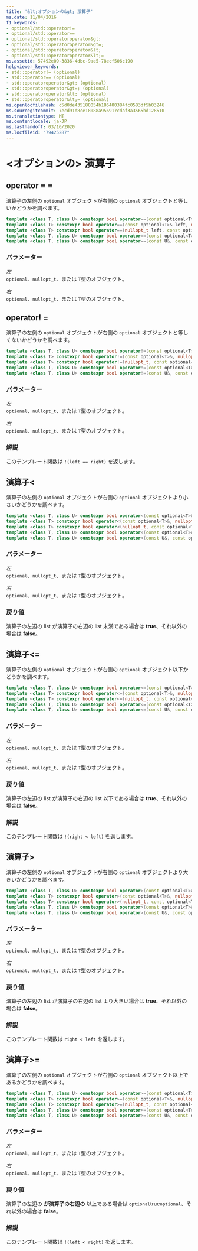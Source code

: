 ```yaml
---
title: '&lt;オプションの&gt; 演算子'
ms.date: 11/04/2016
f1_keywords:
- optional/std::operator!=
- optional/std::operator==
- optional/std::operatoroperator&gt;
- optional/std::operatoroperator&gt=;
- optional/std::operatoroperator&lt;
- optional/std::operatoroperator&lt;=
ms.assetid: 57492e09-3836-4dbc-9ae5-78ecf506c190
helpviewer_keywords:
- std::operator!= (optional)
- std::operator== (optional)
- std::operatoroperator&gt; (optional)
- std::operatoroperator&gt=; (optional)
- std::operatoroperator&lt; (optional)
- std::operatoroperator&lt;= (optional)
ms.openlocfilehash: c5d0de435180054b186400384fc0583df5b03246
ms.sourcegitcommit: 7ecd91d8ce18088a956917cdaf3a3565bd128510
ms.translationtype: MT
ms.contentlocale: ja-JP
ms.lasthandoff: 03/16/2020
ms.locfileid: "79425287"
---
```

# <a name="ltoptionalgt-operators"></a>&lt;オプションの&gt; 演算子

## <a name="op_eq_eq"></a>operator = =

演算子の左側の `optional` オブジェクトが右側の `optional` オブジェクトと等しいかどうかを調べます。

```cpp
template <class T, class U> constexpr bool operator==(const optional<T>& left, const optional<U>& right);
template <class T> constexpr bool operator==(const optional<T>& left, nullopt_t right) noexcept;
template <class T> constexpr bool operator==(nullopt_t left, const optional<T>& right) noexcept;
template <class T, class U> constexpr bool operator==(const optional<T>&, const U&);
template <class T, class U> constexpr bool operator==(const U&, const optional<T>&);
```

### <a name="parameters"></a>パラメーター

*左*\
`optional`、`nullopt_t`、または `T`型のオブジェクト。

*右*\
`optional`、`nullopt_t`、または `T`型のオブジェクト。

## <a name="op_neq"></a>operator! =

演算子の左側の `optional` オブジェクトが右側の `optional` オブジェクトと等しくないかどうかを調べます。

```cpp
template <class T, class U> constexpr bool operator!=(const optional<T>&, const optional<U>&);
template <class T> constexpr bool operator!=(const optional<T>&, nullopt_t) noexcept;
template <class T> constexpr bool operator!=(nullopt_t, const optional<T>&) noexcept;
template <class T, class U> constexpr bool operator!=(const optional<T>&, const U&);
template <class T, class U> constexpr bool operator!=(const U&, const optional<T>&);
```

### <a name="parameters"></a>パラメーター

*左*\
`optional`、`nullopt_t`、または `T`型のオブジェクト。

*右*\
`optional`、`nullopt_t`、または `T`型のオブジェクト。

### <a name="remarks"></a>解説

このテンプレート関数は `!(left == right)` を返します。

## <a name="op_lt"></a> 演算子&lt;

演算子の左側の `optional` オブジェクトが右側の `optional` オブジェクトより小さいかどうかを調べます。

```cpp
template <class T, class U> constexpr bool operator<(const optional<T>&, const optional<U>&);
template <class T> constexpr bool operator<(const optional<T>&, nullopt_t) noexcept;
template <class T> constexpr bool operator<(nullopt_t, const optional<T>&) noexcept;
template <class T, class U> constexpr bool operator<(const optional<T>&, const U&);
template <class T, class U> constexpr bool operator<(const U&, const optional<T>&);
```

### <a name="parameters"></a>パラメーター

*左*\
`optional`、`nullopt_t`、または `T`型のオブジェクト。

*右*\
`optional`、`nullopt_t`、または `T`型のオブジェクト。

### <a name="return-value"></a>戻り値

演算子の左辺の list が演算子の右辺の list 未満である場合は **true**、それ以外の場合は **false**。

## <a name="op_lt_eq"></a>  演算子&lt;=

演算子の左側の `optional` オブジェクトが右側の  `optional` オブジェクト以下かどうかを調べます。

```cpp
template <class T, class U> constexpr bool operator<=(const optional<T>&, const optional<U>&);
template <class T> constexpr bool operator<=(const optional<T>&, nullopt_t) noexcept;
template <class T> constexpr bool operator<=(nullopt_t, const optional<T>&) noexcept;
template <class T, class U> constexpr bool operator<=(const optional<T>&, const U&);
template <class T, class U> constexpr bool operator<=(const U&, const optional<T>&);
```

### <a name="parameters"></a>パラメーター

*左*\
`optional`、`nullopt_t`、または `T`型のオブジェクト。

*右*\
`optional`、`nullopt_t`、または `T`型のオブジェクト。

### <a name="return-value"></a>戻り値

演算子の左辺の list が演算子の右辺の list 以下である場合は **true**、それ以外の場合は **false**。

### <a name="remarks"></a>解説

このテンプレート関数は `!(right < left)` を返します。

## <a name="op_gt"></a> 演算子&gt;

演算子の左側の `optional` オブジェクトが右側の `optional` オブジェクトより大きいかどうかを調べます。

```cpp
template <class T, class U> constexpr bool operator>(const optional<T>&, const optional<U>&);
template <class T> constexpr bool operator>(const optional<T>&, nullopt_t) noexcept;
template <class T> constexpr bool operator>(nullopt_t, const optional<T>&) noexcept;
template <class T, class U> constexpr bool operator>(const optional<T>&, const U&);
template <class T, class U> constexpr bool operator>(const U&, const optional<T>&);
```

### <a name="parameters"></a>パラメーター

*左*\
`optional`、`nullopt_t`、または `T`型のオブジェクト。

*右*\
`optional`、`nullopt_t`、または `T`型のオブジェクト。

### <a name="return-value"></a>戻り値

演算子の左辺の list が演算子の右辺の list より大きい場合は **true**、それ以外の場合は **false**。

### <a name="remarks"></a>解説

このテンプレート関数は `right < left` を返します。

## <a name="op_gt_eq"></a>演算子&gt;=

演算子の左側の `optional` オブジェクトが右側の `optional` オブジェクト以上であるかどうかを調べます。

```cpp
template <class T, class U> constexpr bool operator>=(const optional<T>&, const optional<U>&);
template <class T> constexpr bool operator>=(const optional<T>&, nullopt_t) noexcept;
template <class T> constexpr bool operator>=(nullopt_t, const optional<T>&) noexcept;
template <class T, class U> constexpr bool operator>=(const optional<T>&, const U&);
template <class T, class U> constexpr bool operator>=(const U&, const optional<T>&);
```

### <a name="parameters"></a>パラメーター

*左*\
`optional`、`nullopt_t`、または `T`型のオブジェクト。

*右*\
`optional`、`nullopt_t`、または `T`型のオブジェクト。

### <a name="return-value"></a>戻り値

演算子の左辺の **が演算子の右辺の** 以上である場合は `optional`true`optional`、それ以外の場合は **false**。

### <a name="remarks"></a>解説

このテンプレート関数は `!(left < right)` を返します。
